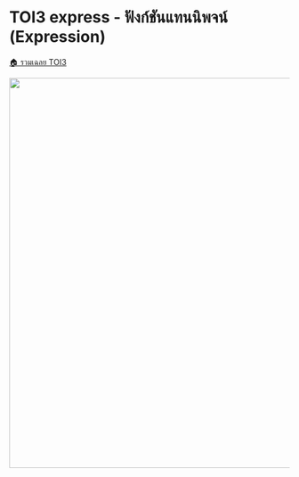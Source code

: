 <!-- @codegen_problem begin -->
# TOI3 express - ฟังก์ชันแทนนิพจน์ (Expression)

[🏠 รวมเฉลย TOI3](../)

<img width="700" src="https://github.com/krist7599555/toi/assets/19445033/80c80822-7583-4bcd-a705-dae3eacdee85" />
<!-- @codegen_problem end -->
